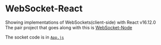 # WebSocket-React

Showing implementations of WebSockets(client-side) with React v16.12.0   
The pair project that goes along with this is [WebSocket-Node](https://github.com/k-wilmeth/WebSocket-Node)

The socket code is in [`App.js`](./src/App.js)

